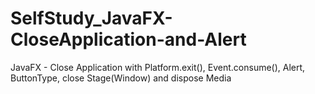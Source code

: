 # SelfStudy_JavaFX-CloseApplication-and-Alert
JavaFX - Close Application with Platform.exit(), Event.consume(), Alert, ButtonType, close Stage(Window) and dispose Media
